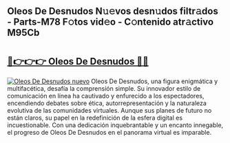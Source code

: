 ## Oleos De Desnudos N𝚞𝚎vos desn𝚞dos filtr𝚊dos - Parts-M78 F𝚘tos vid𝚎o - C𝚘ntenido atr𝚊ctivo M95Cb

# <h2><a href="http://mb1k23i.tromn.icu/?c=Oleos+De+Desnudos">🔗👉👉👉 Oleos De Desnudos 🔗🔗</a></h2>

[![Oleos De Desnudos nuevo](https://i.imgur.com/pEAQMta.gif)](http://mb1k23i.tromn.icu/?c=Oleos+De+Desnudos)
Oleos De Desnudos, una figura enigmática y multifacética, desafía la comprensión simple. Su innovador estilo de comunicación en línea ha cautivado y enfurecido a los espectadores, encendiendo debates sobre ética, autorrepresentación y la naturaleza evolutiva de las comunidades virtuales. Aunque sus planes de futuro no están claros, su papel en la redefinición de la esfera digital es incuestionable. Con una dedicación inquebrantable y un encanto innegable, el progreso de Oleos De Desnudos en el panorama virtual es imparable.
